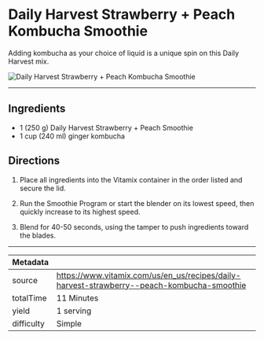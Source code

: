# Daily Harvest Strawberry + Peach Kombucha Smoothie

Adding kombucha as your choice of liquid is a unique spin on this Daily Harvest mix.

![Daily Harvest Strawberry + Peach Kombucha Smoothie](https://www.vitamix.com/content/dam/vitamix/home/recipes/q3-2024/470x449_Strawberry%20Smoothie.png)

---

## Ingredients

- 1 (250 g) Daily Harvest Strawberry + Peach Smoothie
- 1 cup (240 ml) ginger kombucha

## Directions

1. Place all ingredients into the Vitamix container in the order listed and secure the lid.

2. Run the Smoothie Program or start the blender on its lowest speed, then quickly increase to its highest speed.

3. Blend for 40-50 seconds, using the tamper to push ingredients toward the blades.

---

| Metadata |  |
| --- | --- |
| source | https://www.vitamix.com/us/en_us/recipes/daily-harvest-strawberry--peach-kombucha-smoothie |
| totalTime | 11 Minutes |
| yield | 1 serving |
| difficulty | Simple |
